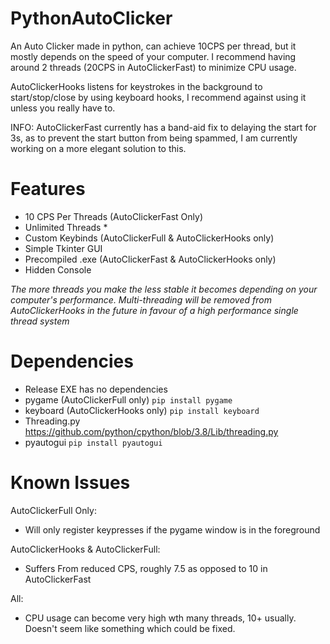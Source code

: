 # PythonAutoClicker
An Auto Clicker made in python, can achieve 10CPS per thread, but it mostly depends on the speed of your computer.
I recommend having around 2 threads (20CPS in AutoClickerFast) to minimize CPU usage.

AutoClickerHooks listens for keystrokes in the background to start/stop/close by using keyboard hooks, I recommend against using it unless you really have to.

INFO: AutoClickerFast currently has a band-aid fix to delaying the start for 3s, as to prevent the start button from being spammed, I am currently working on a more elegant solution to this.

# Features

- 10 CPS Per Threads (AutoClickerFast Only)
- Unlimited Threads *
- Custom Keybinds (AutoClickerFull & AutoClickerHooks only)
- Simple Tkinter GUI
- Precompiled .exe (AutoClickerFast & AutoClickerHooks only)
- Hidden Console


*The more threads you make the less stable it becomes depending on your computer's performance. Multi-threading will be removed from AutoClickerHooks in the future in favour of a high performance single thread system*

# Dependencies

- Release EXE has no dependencies
- pygame (AutoClickerFull only) ```pip install pygame```
- keyboard (AutoClickerHooks only) ```pip install keyboard```
- Threading.py https://github.com/python/cpython/blob/3.8/Lib/threading.py
- pyautogui ```pip install pyautogui```

# Known Issues

AutoClickerFull Only:
- Will only register keypresses if the pygame window is in the foreground

AutoClickerHooks & AutoClickerFull:
- Suffers From reduced CPS, roughly 7.5 as opposed to 10 in AutoClickerFast

All:
- CPU usage can become very high wth many threads, 10+ usually. Doesn't seem like something which could be fixed.

